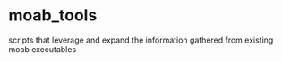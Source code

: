 # moab_tools
scripts that leverage and expand the information gathered from existing moab executables
